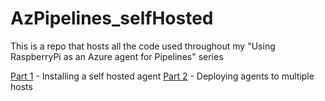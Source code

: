 # AzPipelines_selfHosted

This is a repo that hosts all the code used throughout my "Using RaspberryPi as an Azure agent for Pipelines" series

[Part 1](https://danielssilva.dev/2020-09-28-Using-Raspberry-Pi-as-an-Azure-Agent-for-Pipelines/) - Installing a self hosted agent
[Part 2](https://danielssilva.dev/2020-11-13-Using-Raspberry-Pi-as-an-Azure-Agent-for-Pipelines-part-2/) - Deploying agents to multiple hosts
